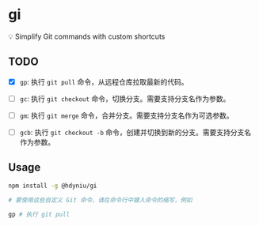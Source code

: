 # gi
💡 Simplify Git commands with custom shortcuts

## TODO

- [x] `gp`: 执行 `git pull` 命令，从远程仓库拉取最新的代码。
- [ ] `gc`: 执行 `git checkout` 命令，切换分支。需要支持分支名作为参数。
- [ ] `gm`: 执行 `git merge` 命令，合并分支。需要支持分支名作为可选参数。
- [ ] `gcb`: 执行 `git checkout -b` 命令，创建并切换到新的分支。需要支持分支名作为参数。


## Usage

```sh
npm install -g @hdyniu/gi

# 要使用这些自定义 Git 命令，请在命令行中键入命令的缩写，例如

gp # 执行 git pull
```